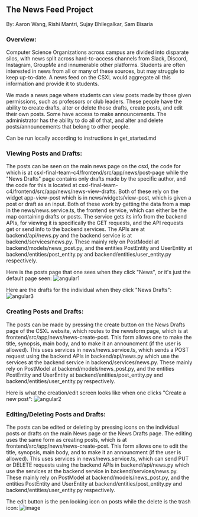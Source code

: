 ## The News Feed Project
By: Aaron Wang, Rishi Mantri, Sujay Bhilegalkar, Sam Bisaria

### Overview:
Computer Science Organizations across campus are divided into disparate silos, with news split across hard-to-access channels from Slack, Discord, Instagram, GroupMe and innumerable other platforms. Students are often interested in news from all or many of these sources, but may struggle to keep up-to-date. A news feed on the CSXL would aggregate all this information and provide it to students. 

We made a news page where students can view posts made by those given permissions, such as professors or club leaders. These people have the ability to create drafts, alter or delete those drafts, create posts, and edit their own posts. Some have access to make announcements. The administrator has the ability to do all of that, and alter and delete posts/announcements that belong to other people. 

Can be run locally according to instructions in get_started.md

### Viewing Posts and Drafts:
The posts can be seen on the main news page on the csxl, the code for which is at csxl-final-team-c4/frontend/src/app/news/post-page while the "News Drafts" page contains only drafts made by the specific author, and the code for this is located at csxl-final-team-c4/frontend/src/app/news/news-view-drafts. Both of these rely on the widget app-view-post which is in news/widgets/view-post, which is given a post or draft as an input. Both of these work by getting the data from a map in the news/news.service.ts, the frontend service, which can either be the map containing drafts or posts. The service gets its info from the backend APIs, for viewing it is specifically the GET requests, and the API requests get or send info to the backend services. The APIs are at backend/api/news.py and the backend service is at backend/services/news.py. These mainly rely on PostModel at backend/models/news_post.py, and the entities PostEntity and UserEntity at backend/entities/post_entity.py and backend/entities/user_entity.py respectively. 

Here is the posts page that one sees when they click "News", or it's just the default page seen:
![angular1](https://github.com/comp423-24s/csxl-final-team-c4/assets/93228261/92c45ac9-c143-4207-80f5-664dc39dc0cb)

Here are the drafts for the individual when they click "News Drafts":
![angular3](https://github.com/comp423-24s/csxl-final-team-c4/assets/93228261/8f5e03d7-a20e-45f4-9d69-986b25b99ea5)



### Creating Posts and Drafts:
The posts can be made by pressing the create button on the News Drafts page of the CSXL website, which routes to the newsform page, which is at frontend/src/app/news/news-create-post. This form allows one to make the title, synopsis, main body, and to make it an announcment (if the user is allowed). This uses services in news/news.service.ts, which sends a POST request using the backend APIs in backend/api/news.py which use the services at the backend service in backend/services/news.py. These mainly rely on PostModel at backend/models/news_post.py, and the entities PostEntity and UserEntity at backend/entities/post_entity.py and backend/entities/user_entity.py respectively. 

Here is what the creation/edit screen looks like when one clicks "Create a new post":
![angular2](https://github.com/comp423-24s/csxl-final-team-c4/assets/93228261/42d9d57f-c035-445e-8ab6-d92c734c8450)



### Editing/Deleting Posts and Drafts:
The posts can be edited or deleting by pressing icons on the individual posts or drafts on the main News page or the News Drafts page. The editing uses the same form as creating posts, which is at frontend/src/app/news/news-create-post. This form allows one to edit the title, synopsis, main body, and to make it an announcment (if the user is allowed). This uses services in news/news.service.ts, which can send PUT or DELETE requests using the backend APIs in backend/api/news.py which use the services at the backend service in backend/services/news.py. These mainly rely on PostModel at backend/models/news_post.py, and the entities PostEntity and UserEntity at backend/entities/post_entity.py and backend/entities/user_entity.py respectively. 

The edit button is the pen looking icon on posts while the delete is the trash icon:
![image](https://github.com/comp423-24s/csxl-final-team-c4/assets/93228261/2420a39a-a4ff-4324-ad73-c1db77992614)

